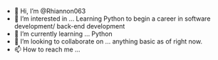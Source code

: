 - 👋 Hi, I’m @Rhiannon063
- 👀 I’m interested in ... Learning Python to begin a career in software development/ back-end development
- 🌱 I’m currently learning ... Python
- 💞️ I’m looking to collaborate on ... anything basic as of right now.
- 📫 How to reach me ... 

<!---
Rhiannon063/Rhiannon063 is a ✨ special ✨ repository because its `README.md` (this file) appears on your GitHub profile.
You can click the Preview link to take a look at your changes.
--->
